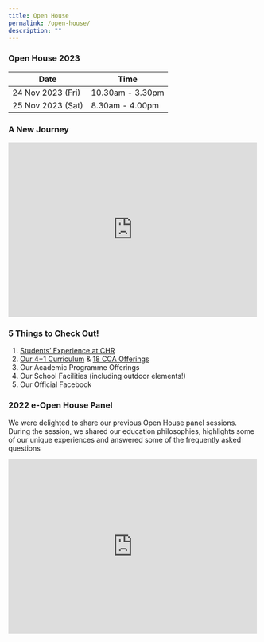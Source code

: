 ```yaml
---
title: Open House
permalink: /open-house/
description: ""
---
```

### Open House 2023

| Date | Time |
| -------- | -------- |
| 24 Nov 2023 (Fri)    | 10.30am - 3.30pm  |
| 25 Nov 2023 (Sat)    | 8.30am - 4.00pm  |


### A New Journey
<iframe width="500" height="350" src="https://www.youtube.com/embed/i5EkHJ6a5Y0" title="YouTube video player" frameborder="0" allow="accelerometer; autoplay; clipboard-write; encrypted-media; gyroscope; picture-in-picture" allowfullscreen=""></iframe>

### 5 Things to Check Out!
1.   [Students’ Experience at CHR](/our-experience/chrianattributes/)
2.  [Our 4+1 Curriculum](/our-experience/4plus1/) &amp; [18 CCA Offerings](https://www.christchurchsec.moe.edu.sg/chr-experience/Co-Curricular-Activities/The-Boys-Brigade/)
3.  Our Academic Programme Offerings
4.  Our School Facilities (including outdoor elements!)
5.  Our Official Facebook
   
	 
### 2022 e-Open House Panel
We were delighted to share our previous Open House panel sessions. During the session, we shared our education philosophies, highlights some of our unique experiences and answered some of the frequently asked questions

<iframe width="500" height="350" src="https://www.youtube.com/embed/l60a4OTfHJs" title="YouTube video player" frameborder="0" allow="accelerometer; autoplay; clipboard-write; encrypted-media; gyroscope; picture-in-picture" allowfullscreen=""></iframe>